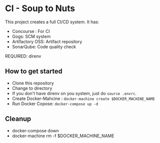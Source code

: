 # CI - Soup to Nuts

This project creates a full CI/CD system. It has:

* Concourse : For CI
* Gogs: SCM system
* Artifactory OSS: Artifact repository
* SonarQube: Code quality check

REQUIRED: direnv
## How to get started

* Clone this repository
* Change to directory
* If you don't have direnv on you system, just do `source .envrc`. 
* Create Docker-Mahcine : `docker-machine create $DOCKER_MACHINE_NAME`
* Run Docker Copose: `docker-compose up -d`


## Cleanup

* docker-compose down
* docker-machine rm -f $DOCKER_MACHINE_NAME
